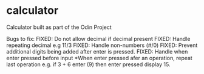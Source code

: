 # calculator
Calculator built as part of the Odin Project

Bugs to fix:
    FIXED: Do not allow decimal if decimal present
    FIXED: Handle repeating decimal e.g 11/3
    FIXED: Handle non-numbers (#/0)
    FIXED: Prevent additional digits being added after enter is pressed.
    FIXED: Handle when enter pressed before input
    *When enter pressed afer an operation, repeat last operation
        e.g. if 3 + 6 enter (9) then enter pressed display 15.



